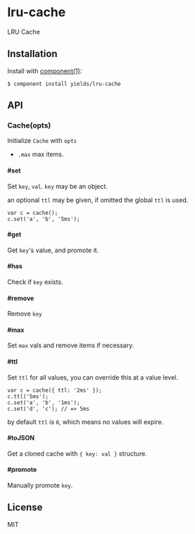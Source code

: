 
# lru-cache

  LRU Cache

## Installation

  Install with [component(1)](http://component.io):

    $ component install yields/lru-cache

## API

### Cache(opts)

  Initialize `Cache` with `opts`

  - `.max` max items.

#### #set

  Set `key`, `val`.
  `key` may be an object.

  an optional `ttl` may be given, if omitted the global `ttl` is used.

    var c = cache();
    c.set('a', 'b', '5ms');

#### #get

  Get `key`'s value, and promote it.

#### #has

  Check if `key` exists.

#### #remove

  Remove `key`

#### #max

  Set `max` vals and remove items if necessary.

#### #ttl

  Set `ttl` for all values, you can override this at a value level.

    var c = cache({ ttl: '2ms' });
    c.ttl('5ms');
    c.set('a', 'b', '1ms');
    c.set('d', 'c'); // => 5ms

  by default `ttl` is `0`, which means no values will expire.

#### #toJSON

  Get a cloned cache with `{ key: val }` structure.

#### #promote

  Manually promote `key`.

## License

  MIT
